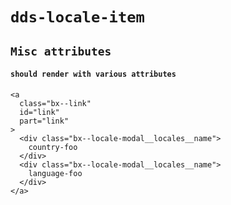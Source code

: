 # `dds-locale-item`

## `Misc attributes`

####   `should render with various attributes`

```
<a
  class="bx--link"
  id="link"
  part="link"
>
  <div class="bx--locale-modal__locales__name">
    country-foo
  </div>
  <div class="bx--locale-modal__locales__name">
    language-foo
  </div>
</a>

```

